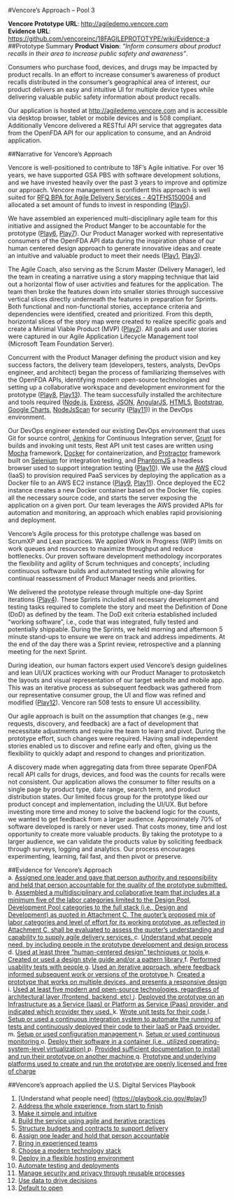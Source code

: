 #Vencore’s Approach – Pool 3

**Vencore Prototype URL**:  http://agiledemo.vencore.com  
**Evidence URL**:  https://github.com/vencoreinc/18FAGILEPROTOTYPE/wiki/Evidence-a
##Prototype Summary
**Product Vision</b>**:  _“Inform consumers about product recalls in their area to increase public safety and awareness”_. 

Consumers who purchase food, devices, and drugs may be impacted by product recalls. In an effort to increase consumer’s awareness of product recalls distributed in the consumer’s geographical area of interest, our product delivers an easy and intuitive UI for multiple device types while delivering valuable public safety information about product recalls. 

Our application is hosted at http://agiledemo.vencore.com and is accessible via desktop browser, tablet or mobile devices and is 508 compliant.  Additionally Vencore delivered a RESTful API service that aggregates data from the OpenFDA API for our application to consume, and an Android application.

##Narrative for Vencore’s Approach

Vencore is well-positioned to contribute to 18F’s Agile initiative. For over 16 years, we have supported GSA PBS with software development solutions, and we have invested heavily over the past 3 years to improve and optimize our approach.  Vencore management is confident this approach is well suited for [RFQ BPA for Agile Delivery Services - 4QTFHS150004](https://pages.18f.gov/ads-bpa/assets/ADS_RFQ_Final.pdf) and allocated a set amount of funds to invest in responding ([Play5](https://playbook.cio.gov/#play5)). 

We have assembled an experienced multi-disciplinary agile team for this initiative and assigned the Product Manger to be accountable for the prototype ([Play6](https://playbook.cio.gov/#play6), [Play7](https://playbook.cio.gov/#play7)).  Our Product  Manager worked with representative consumers of the OpenFDA API data during the inspiration phase of our human centered design approach to generate innovative ideas and create an intuitive and valuable product to meet their needs ([Play1](https://playbook.cio.gov/#play1), [Play3](https://playbook.cio.gov/#play3)).  

The Agile Coach, also serving as the Scrum Master (Delivery Manager), led the team in creating a narrative using a story mapping technique that laid out a horizontal flow of user activities and features for the application.  The team then broke the features down into smaller stories through successive vertical slices directly underneath the features in preparation for Sprints.  Both functional and non-functional stories, acceptance criteria and dependencies were identified, created and prioritized.  From this depth, horizontal slices of the story map were created to realize specific goals and create a Minimal Viable Product (MVP) ([Play2](https://playbook.cio.gov/#play2)).   All goals and user stories were captured in our Agile Application Lifecycle Management tool (Microsoft Team Foundation Server). 

Concurrent with the Product Manager defining the product vision and key success factors, the delivery team (developers, testers, analysts, DevOps engineer, and architect) began the process of familiarizing themselves with the OpenFDA APIs, identifying modern open-source technologies and setting up a collaborative workspace and development environment for the prototype ([Play8](https://playbook.cio.gov/#play8), [Play13](https://playbook.cio.gov/#play13)). The team successfully installed the architecture and tools required ([Node.js](https://nodejs.org/), [Express](http://expressjs.com/), [JSON](http://json.org/), [AngularJS](https://angular.io/), [HTML5](http://www.w3.org/TR/html5/), [Bootstrap](http://getbootstrap.com/), [Google Charts](https://developers.google.com/chart/interactive/docs/gallery/geochart), [NodeJsScan](http://opensecurity.in/nodejsscan/) for security ([Play11](https://playbook.cio.gov/#play11))) in the DevOps environment.

Our DevOps engineer extended our existing DevOps environment that uses Git for source control, [Jenkins](https://jenkins-ci.org/) for Continuous Integration server, [Grunt](http://gruntjs.com/) for builds and invoking unit tests, Rest API unit test cases are written using [Mocha](http://mochajs.org/) framework, [Docker](https://www.docker.com/) for containerization, and [Protractor](https://angular.github.io/protractor/) framework built on [Selenium](http://www.seleniumhq.org/) for integration testing, and [PhantomJS](http://phantomjs.org/) a headless browser used to support integration testing ([Play10](https://playbook.cio.gov/#play10)).  We use the [AWS](http://aws.amazon.com/) cloud (IaaS) to provision required PaaS services by deploying the application as a Docker file to an AWS EC2 instance ([Play9](https://playbook.cio.gov/#play9), [Play11](https://playbook.cio.gov/#play11)).  Once deployed the EC2 instance creates a new Docker container based on the Docker file, copies all the necessary source code, and starts the server exposing the application on a given port.  Our team leverages the AWS provided APIs for automation and monitoring, an approach which enables rapid provisioning and deployment. 

Vencore’s Agile process for this prototype challenge was based on ScrumXP and Lean practices. We applied Work in Progress (WIP) limits on work queues and resources to maximize throughput and reduce bottlenecks.  Our proven software development methodology incorporates the flexibility and agility of Scrum techniques and concepts’, including continuous software builds and automated testing while allowing for continual reassessment of Product Manager needs and priorities. 

We delivered the prototype release through multiple one-day Sprint iterations ([Play4](https://playbook.cio.gov/#play4)). These Sprints included all necessary development and testing tasks required to complete the story and meet the Definition of Done (DoD) as defined by the team.  The DoD exit criteria established included “working software”, i.e., code that was integrated, fully tested and potentially shippable.  During the Sprints, we held morning and afternoon 5 minute stand-ups to ensure we were on track and address impediments.  At the end of the day there was a Sprint review, retrospective and a planning meeting for the next Sprint.

During ideation, our human factors expert used Vencore’s design guidelines and lean UI/UX practices working with our Product Manager to protosketch the layouts and visual representation of our target website and mobile app.   This was an iterative process as subsequent feedback was gathered from our representative consumer group, the UI and flow was refined and modified ([Play12](https://playbook.cio.gov/#play12)).  Vencore ran 508 tests to ensure UI accessibility.

Our agile approach is built on the assumption that changes (e.g., new requests, discovery, and feedback) are a fact of development that necessitate adjustments and require the team to learn and pivot.   During the prototype effort, such changes were required.  Having small independent stories enabled us to discover and refine early and often, giving us the flexibility to quickly adapt and respond to changes and prioritization. 

A discovery made when aggregating data from three separate OpenFDA recall API calls for drugs, devices, and food was the counts for recalls were not consistent.  Our application allows the consumer to filter results on a single page by product type, date range, search term, and product distribution states.  Our limited focus group for the prototype liked our product concept and implementation, including the UI/UX.  But before investing more time and money to solve the backend logic for the counts, we wanted to get feedback from a larger audience.  Approximately 70% of software developed is rarely or never used.  That costs money, time and lost opportunity to create more valuable products.  By taking the prototype to a larger audience, we can validate the products value by soliciting feedback through surveys, logging and analytics.  Our process encourages experimenting, learning, fail fast, and then pivot or preserve.

##Evidence for Vencore’s Approach  
a. [Assigned one leader and gave that person authority and responsibility and held that person accountable for the quality of the prototype submitted.  ](https://github.com/vencoreinc/18FAGILEPROTOTYPE/wiki/Evidence-a)
b. [Assembled a multidisciplinary and collaborative team that includes at a minimum five of the labor categories limited to the Design Pool, Development Pool categories to the full stack (i.e., Design and Development) as quoted in Attachment C. The quoter’s proposed mix of labor categories and level of effort for its working prototype, as reflected in Attachment C, shall be evaluated to assess the quoter’s understanding and capability to supply agile delivery services.  ](https://github.com/vencoreinc/18FAGILEPROTOTYPE/wiki/Evidence-b)
c. [Understand what people need, by including people in the prototype development and design process  ](https://github.com/vencoreinc/18FAGILEPROTOTYPE/wiki/Evidence-c)
d. [Used at least three “human-centered design” techniques or tools  ](https://github.com/vencoreinc/18FAGILEPROTOTYPE/wiki/Evidence-d)
e. [Created or used a design style guide and/or a pattern library  ](https://github.com/vencoreinc/18FAGILEPROTOTYPE/wiki/Evidence-e)
f. [Performed usability tests with people  ](https://github.com/vencoreinc/18FAGILEPROTOTYPE/wiki/Evidence-f)
g. [Used an iterative approach, where feedback informed subsequent work or versions of the prototype  ](https://github.com/vencoreinc/18FAGILEPROTOTYPE/wiki/Evidence-g)
h. [Created a prototype that works on multiple devices, and presents a responsive design  ](https://github.com/vencoreinc/18FAGILEPROTOTYPE/wiki/Evidence-h)
i. [Used at least five modern and open-source technologies, regardless of architectural layer (frontend, backend, etc)  ](https://github.com/vencoreinc/18FAGILEPROTOTYPE/wiki/Evidence-i)
j. [Deployed the prototype on an Infrastructure as a Service (Iaas) or Platform as Service (Paas) provider, and indicated which provider they used.  ](https://github.com/vencoreinc/18FAGILEPROTOTYPE/wiki/Evidence-j)
k. [Wrote unit tests for their code  ](https://github.com/vencoreinc/18FAGILEPROTOTYPE/wiki/Evidence-k)
l. [Setup or used a continuous integration system to automate the running of tests and continuously deployed their code to their IaaS or PaaS provider.  ](https://github.com/vencoreinc/18FAGILEPROTOTYPE/wiki/Evidence-l)
m. [Setup or used configuration management  ](https://github.com/vencoreinc/18FAGILEPROTOTYPE/wiki/Evidence-m)
n. [Setup or used continuous monitoring  ](https://github.com/vencoreinc/18FAGILEPROTOTYPE/wiki/Evidence-n)
o. [Deploy their software in a container (i.e., utilized operating-system-level virtualization)  ](https://github.com/vencoreinc/18FAGILEPROTOTYPE/wiki/Evidence-o)
p. [Provided sufficient documentation to install and run their prototype on another machine  ](https://github.com/vencoreinc/18FAGILEPROTOTYPE/wiki/Evidence-p)
q. [Prototype and underlying platforms used to create and run the prototype are openly licensed and free of charge](https://github.com/vencoreinc/18FAGILEPROTOTYPE/wiki/Evidence-q)  

##Vencore’s approach applied the U.S. Digital Services Playbook 

1.	[Understand what people need] (https://playbook.cio.gov/#play1)
2.	[Address the whole experience, from start to finish](https://playbook.cio.gov/#play2)
3.	[Make it simple and intuitive](https://playbook.cio.gov/#play3)
4.	[Build the service using agile and iterative practices](https://playbook.cio.gov/#play4)
5.	[Structure budgets and contracts to support delivery](https://playbook.cio.gov/#play5)
6.	[Assign one leader and hold that person accountable](https://playbook.cio.gov/#play6)
7.	[Bring in experienced teams](https://playbook.cio.gov/#play7)
8.	[Choose a modern technology stack](https://playbook.cio.gov/#play8)
9.	[Deploy in a flexible hosting environment](https://playbook.cio.gov/#play9)
10.	[Automate testing and deployments](https://playbook.cio.gov/#play10)
11.	[Manage security and privacy through reusable processes](https://playbook.cio.gov/#play11)
12.	[Use data to drive decisions](https://playbook.cio.gov/#play12)
13.	[Default to open](https://playbook.cio.gov/#play13)


